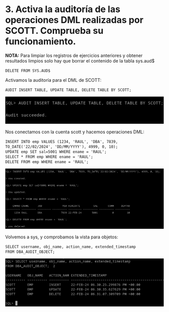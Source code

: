 # 3. Activa la auditoría de las operaciones DML realizadas por SCOTT. Comprueba su funcionamiento.

**NOTA:** Para limpiar los registros de ejercicios anteriores y obtener resultados limpios solo hay que borrar el contenido de la tabla sys.aud$
```
DELETE FROM SYS.AUD$
```

Activamos la auditoría para el DML de SCOTT:
```
AUDIT INSERT TABLE, UPDATE TABLE, DELETE TABLE BY SCOTT;
```
![ ](img/301.png)

Nos conectamos con la cuenta scott y hacemos operaciones DML:
```
INSERT INTO emp VALUES (1234, 'RAUL', 'DBA', 7839, TO_DATE('22/02/2024', 'DD/MM/YYYY'), 4999, 0, 10);
UPDATE emp SET sal=5001 WHERE ename = 'RAUL';
SELECT * FROM emp WHERE ename = 'RAUL';
DELETE FROM emp WHERE ename = 'RAUL';
```
![ ](img/302.png)

Volvemos a sys, y comprobamos la vista para objetos:
```
SELECT username, obj_name, action_name, extended_timestamp 
FROM DBA_AUDIT_OBJECT;
```

![ ](img/303.png)

